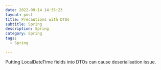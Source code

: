 ```yaml
---
date: 2022-09-14 14:35:23
layout: post
title: Precautions with DTOs
subtitle: Spring 
description: Spring 
category: Spring
tags:
  - Spring

---
```


Putting LocalDateTime fields into DTOs can cause deserialisation
issue.


